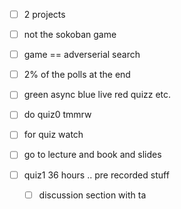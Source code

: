 - [ ] 2 projects 
- [ ] not the sokoban game
- [ ] game == adverserial search
- [ ] 2% of the polls at the end
- [ ] green async blue live red quizz etc.

- [ ] do quiz0 tmmrw 
- [ ] for quiz watch 
- [ ] go to lecture and book and slides


- [ ] quiz1 36 hours .. pre recorded stuff
    - [ ] discussion section with ta